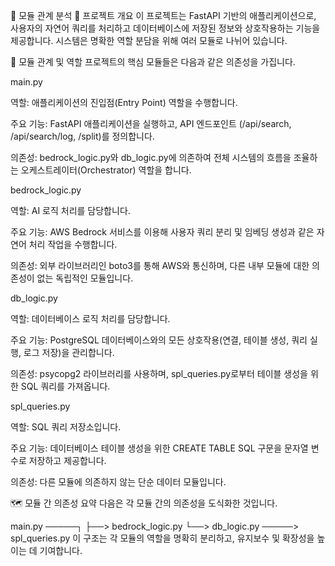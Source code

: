 📄 모듈 관계 분석 
🚀 프로젝트 개요
이 프로젝트는 FastAPI 기반의 애플리케이션으로, 사용자의 자연어 쿼리를 처리하고 데이터베이스에 저장된 정보와 상호작용하는 기능을 제공합니다. 시스템은 명확한 역할 분담을 위해 여러 모듈로 나뉘어 있습니다.

🧩 모듈 관계 및 역할
프로젝트의 핵심 모듈들은 다음과 같은 의존성을 가집니다.

main.py

역할: 애플리케이션의 진입점(Entry Point) 역할을 수행합니다.

주요 기능: FastAPI 애플리케이션을 실행하고, API 엔드포인트 (/api/search, /api/search/log, /split)를 정의합니다.

의존성: bedrock_logic.py와 db_logic.py에 의존하여 전체 시스템의 흐름을 조율하는 오케스트레이터(Orchestrator) 역할을 합니다.

bedrock_logic.py

역할: AI 로직 처리를 담당합니다.

주요 기능: AWS Bedrock 서비스를 이용해 사용자 쿼리 분리 및 임베딩 생성과 같은 자연어 처리 작업을 수행합니다.

의존성: 외부 라이브러리인 boto3를 통해 AWS와 통신하며, 다른 내부 모듈에 대한 의존성이 없는 독립적인 모듈입니다.

db_logic.py

역할: 데이터베이스 로직 처리를 담당합니다.

주요 기능: PostgreSQL 데이터베이스와의 모든 상호작용(연결, 테이블 생성, 쿼리 실행, 로그 저장)을 관리합니다.

의존성: psycopg2 라이브러리를 사용하며, spl_queries.py로부터 테이블 생성을 위한 SQL 쿼리를 가져옵니다.

spl_queries.py

역할: SQL 쿼리 저장소입니다.

주요 기능: 데이터베이스 테이블 생성을 위한 CREATE TABLE SQL 구문을 문자열 변수로 저장하고 제공합니다.

의존성: 다른 모듈에 의존하지 않는 단순 데이터 모듈입니다.

🗺️ 모듈 간 의존성 요약
다음은 각 모듈 간의 의존성을 도식화한 것입니다.

main.py ─────┐
            ├──> bedrock_logic.py
            └──> db_logic.py ─────> spl_queries.py
이 구조는 각 모듈의 역할을 명확히 분리하고, 유지보수 및 확장성을 높이는 데 기여합니다.
